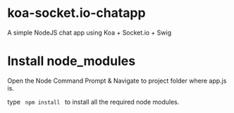 koa-socket.io-chatapp
=====================

A simple NodeJS chat app using Koa + Socket.io + Swig

Install node_modules
====================

Open the Node Command Prompt & Navigate to project folder where app.js is.

 type <code> npm install </code> to install all the required node modules.
